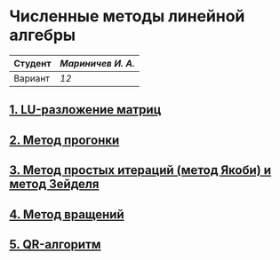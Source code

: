 # Численные методы линейной алгебры

| Студент | *Мариничев И. А.* |
|------|------|
| Вариант  | *12* |

## [1. LU-разложение матриц](https://github.com/IvaMarin/Numerical-Methods/tree/main/nm_lab1/nm_lab1_1)

## [2. Метод прогонки](https://github.com/IvaMarin/Numerical-Methods/tree/main/nm_lab1/nm_lab1_2)

## [3. Метод простых итераций (метод Якоби) и метод Зейделя](https://github.com/IvaMarin/Numerical-Methods/tree/main/nm_lab1/nm_lab1_3)

## [4. Метод вращений](https://github.com/IvaMarin/Numerical-Methods/tree/main/nm_lab1/nm_lab1_4)

## [5. QR-алгоритм](https://github.com/IvaMarin/Numerical-Methods/tree/main/nm_lab1/nm_lab1_5)
